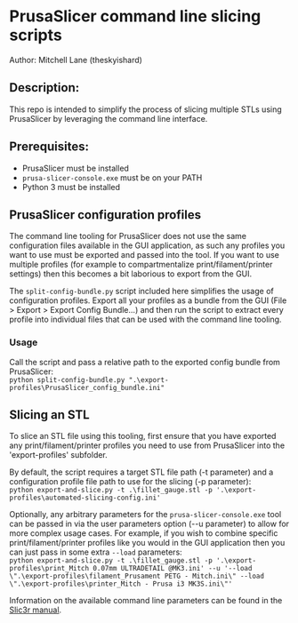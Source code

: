 # PrusaSlicer command line slicing scripts

Author: Mitchell Lane (theskyishard)

## Description:

This repo is intended to simplify the process of slicing multiple STLs using PrusaSlicer by leveraging the command line interface.

## Prerequisites:

* PrusaSlicer must be installed
* `prusa-slicer-console.exe` must be on your PATH
* Python 3 must be installed

## PrusaSlicer configuration profiles

The command line tooling for PrusaSlicer does not use the same configuration files available in the GUI application, as such any profiles you want to use must be exported and passed into the tool. If you want to use multiple profiles (for example to compartmentalize print/filament/printer settings) then this becomes a bit laborious to export from the GUI.

The `split-config-bundle.py` script included here simplifies the usage of configuration profiles. Export all your profiles as a bundle from the GUI (File > Export > Export Config Bundle...) and then run the script to extract every profile into individual files that can be used with the command line tooling.

### Usage

Call the script and pass a relative path to the exported config bundle from PrusaSlicer:  
`python split-config-bundle.py ".\export-profiles\PrusaSlicer_config_bundle.ini"`

## Slicing an STL

To slice an STL file using this tooling, first ensure that you have exported any print/filament/printer profiles you need to use from PrusaSlicer into the 'export-profiles' subfolder.

By default, the script requires a target STL file path (-t parameter) and a configuration profile file path to use for the slicing (-p parameter):  
`python export-and-slice.py -t .\fillet_gauge.stl -p '.\export-profiles\automated-slicing-config.ini'`

Optionally, any arbitrary parameters for the `prusa-slicer-console.exe` tool can be passed in via the user parameters option (--u parameter) to allow for more complex usage cases. For example, if you wish to combine specific print/filament/printer profiles like you would in the GUI application then you can just pass in some extra `--load` parameters:  
`python export-and-slice.py -t .\fillet_gauge.stl -p '.\export-profiles\print_Mitch 0.07mm ULTRADETAIL @MK3.ini' --u '--load \".\export-profiles\filament_Prusament PETG - Mitch.ini\" --load \".\export-profiles\printer_Mitch - Prusa i3 MK3S.ini\"'`

Information on the available command line parameters can be found in the [Slic3r manual](https://manual.slic3r.org/advanced/command-line).